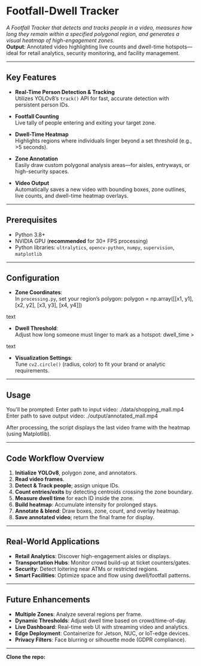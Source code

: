 # Footfall-Dwell Tracker

*A Footfall Tracker that detects and tracks people in a video, measures how long they remain within a specified polygonal region, and generates a visual heatmap of high-engagement zones.*  
**Output**: Annotated video highlighting live counts and dwell-time hotspots—ideal for retail analytics, security monitoring, and facility management.

---

## Key Features

- **Real-Time Person Detection & Tracking**  
  Utilizes YOLOv8’s `track()` API for fast, accurate detection with persistent person IDs.

- **Footfall Counting**  
  Live tally of people entering and exiting your target zone.

- **Dwell-Time Heatmap**  
  Highlights regions where individuals linger beyond a set threshold (e.g., >5 seconds).

- **Zone Annotation**  
  Easily draw custom polygonal analysis areas—for aisles, entryways, or high-security spaces.

- **Video Output**  
  Automatically saves a new video with bounding boxes, zone outlines, live counts, and dwell-time heatmap overlays.

---

## Prerequisites

- Python 3.8+
- NVIDIA GPU (**recommended** for 30+ FPS processing)
- Python libraries: `ultralytics`, `opencv-python`, `numpy`, `supervision`, `matplotlib`

---
## Configuration

- **Zone Coordinates**:  
  In `processing.py`, set your region’s polygon:
polygon = np.array([[x1, y1], [x2, y2], [x3, y3], [x4, y4]])

text

- **Dwell Threshold**:  
Adjust how long someone must linger to mark as a hotspot:
dwell_time > <seconds>

text

- **Visualization Settings**:  
Tune `cv2.circle()` (radius, color) to fit your brand or analytic requirements.

---

## Usage

You'll be prompted:
Enter path to input video: ./data/shopping_mall.mp4
Enter path to save output video: ./output/annotated_mall.mp4

After processing, the script displays the last video frame with the heatmap (using Matplotlib).

---

## Code Workflow Overview

1. **Initialize YOLOv8**, polygon zone, and annotators.
2. **Read video frames**.
3. **Detect & Track people**; assign unique IDs.
4. **Count entries/exits** by detecting centroids crossing the zone boundary.
5. **Measure dwell time** for each ID inside the zone.
6. **Build heatmap**: Accumulate intensity for prolonged stays.
7. **Annotate & blend**: Draw boxes, zone, count, and overlay heatmap.
8. **Save annotated video**; return the final frame for display.

---

## Real-World Applications

- **Retail Analytics**: Discover high-engagement aisles or displays.
- **Transportation Hubs**: Monitor crowd build-up at ticket counters/gates.
- **Security**: Detect loitering near ATMs or restricted regions.
- **Smart Facilities**: Optimize space and flow using dwell/footfall patterns.

---

## Future Enhancements

- **Multiple Zones**: Analyze several regions per frame.
- **Dynamic Thresholds**: Adjust dwell time based on crowd/time-of-day.
- **Live Dashboard**: Real-time web UI with streaming video and analytics.
- **Edge Deployment**: Containerize for Jetson, NUC, or IoT-edge devices.
- **Privacy Filters**: Face blurring or silhouette mode (GDPR compliance).

---

**Clone the repo:**
